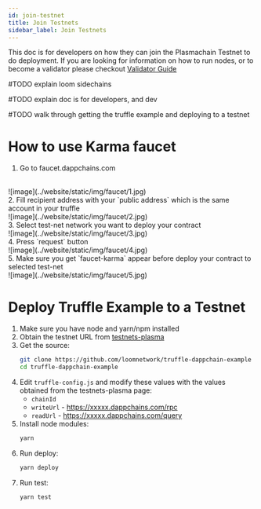 ```yaml
---
id: join-testnet
title: Join Testnets
sidebar_label: Join Testnets
---
```


This doc is for developers on how they can join the Plasmachain Testnet to do deployment. If you are looking for information on how to run nodes, or to become a validator please checkout [Validator Guide](validator.html)

#TODO explain loom sidechains

#TODO explain doc is for developers, and dev

#TODO walk through getting the truffle example and deploying to a testnet


# How to use Karma faucet
  
1. Go to faucet.dappchains.com
<br/>
![image](../website/static/img/faucet/1.jpg)
<br/>
2. Fill recipient address with your `public address` which is the same account in your truffle
<br/>
![image](../website/static/img/faucet/2.jpg)
<br/>
3. Select test-net network you want to deploy your contract
<br/>
![image](../website/static/img/faucet/3.jpg)
<br/>
4. Press `request` button
<br/>
![image](../website/static/img/faucet/4.jpg)
<br/>
5. Make sure you get `faucet-karma` appear before deploy your contract to selected test-net
<br/>
![image](../website/static/img/faucet/5.jpg)


# Deploy Truffle Example to a Testnet

1. Make sure you have node and yarn/npm installed
1. Obtain the testnet URL from [testnets-plasma](testsnets-plasma.html)
1. Get the source:
    ```bash
    git clone https://github.com/loomnetwork/truffle-dappchain-example
    cd truffle-dappchain-example
    ```
1. Edit `truffle-config.js` and modify these values with the values obtained from the testnets-plasma page:
    * `chainId`
    * `writeUrl` - https://xxxxx.dappchains.com/rpc
    * `readUrl` - https://xxxxx.dappchains.com/query
1. Install node modules:
    ```bash
    yarn
    ```
1. Run deploy:
    ```bash
    yarn deploy
    ```
1. Run test:
    ```bash
    yarn test
    ```

